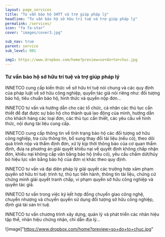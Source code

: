 ```yaml
---
layout: page_services
title: "Tư vấn bảo hộ SHTT và trợ giúp pháp lý"
headline: "Tư vấn bảo hộ sở hữu trí tuệ và trợ giúp pháp lý"
permalink: /services/
icon: "fa fa-star"
cover: "images/cover3.jpg"

sub_nav: true
parent: service
sub_level: 001

img1: https://www.dropbox.com/home?preview=so+do+to+chuc.jpg
---
```


### Tư vấn bảo hộ sở hữu trí tuệ và trợ giúp pháp lý

INNETCO cung cấp kiến thức về sở hữu trí tuệ nói chung và các quy định của pháp luật về sở hữu công nghiệp, quyền tác giả nói riêng như: đối tượng bảo hộ, tiêu chuẩn bảo hộ, hình thức và quyền nộp đơn…

INNETCO tư vấn và hướng dẫn cho các tổ chức, cá nhân các thủ tục cần thiết để đạt được sự bảo hộ cho thành quả lao động của mình, hướng dẫn cho khách hàng các loại đơn, các thủ tục cần thiết, các yêu cầu về hình thức, nội dung tài liệu cung cấp.

INNETCO cung cấp thông tin về tình trạng bảo hộ các đối tượng sở hữu công nghiệp, tra cứu thông tin, bổ sung thay đổi tài liệu (nếu có), theo dõi quá trình nộp và thẩm định đơn, xử lý kịp thời thông báo của cơ quan thẩm định, đưa ra phương án giải quyết khiếu nại về quyết định không chấp nhận đơn, khiếu nại không cấp văn bằng bảo hộ (nếu có), yêu cầu chấm dứt/hủy bỏ hiệu lực văn bằng bảo hộ của đơn vị khác theo quy định.

INNETCO tư vấn và đại diện pháp lý giải quyết các trường hợp xâm phạm quyền sở hữu trí tuệ: trình tự, thủ tục tiến hành, thông tin tài liệu, chứng cứ chứng minh giải quyết tranh chấp, vi phạm quyền sở hữu công nghiệp và quyền tác giả.

INNETCO tư vấn trong việc ký kết hợp đồng chuyển giao công nghệ, chuyển nhượng và chuyển quyền sử dụng đối tượng sở hữu công nghiệp, định giá tài sản trí tuệ.

INNETCO tư vấn chương trình xây dựng, quản lý và phát triển các nhãn hiệu tập thể, nhãn hiệu chứng nhận, chỉ dẫn địa lý…


![image]"https://www.dropbox.com/home?preview=so+do+to+chuc.jpg"
